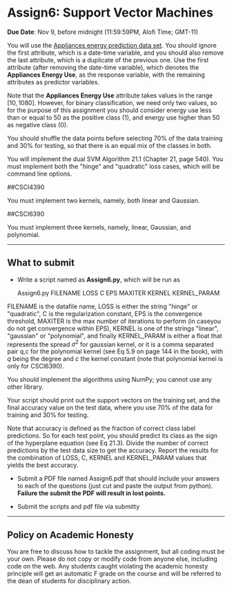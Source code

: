 <!--
.. title: CSCI4390-6390 Assign6
.. slug: dm_assign6
.. date: 2020-11-02 20:23:01 UTC-04:00
.. tags: 
.. category: 
.. link: 
.. description: 
.. has_math: True
.. type: text
-->

# Assign6: Support Vector Machines

**Due Date**: Nov 9, before midnight (11:59:59PM, Alofi Time; GMT-11)


You will use the 
[Appliances energy prediction data set](https://archive.ics.uci.edu/ml/datasets/Appliances+energy+prediction#).
You should ignore the first attribute, which is a date-time variable,
and you should also remove the last attribute, which is a duplicate of
the previous one. Use the first attribute (after removing the
date-time variable), which denotes the
**Appliances Energy Use**, as the response variable, with the remaining
attributes as predictor variables. 

Note that the **Appliances Energy Use** attribute takes values in the
range $[10,1080]$. However, for binary classification, we need only two
values, so for the purpose of this assignment you should consider energy
use less than or equal to 50 as the positive class (1), and energy use
higher than 50 as negative class (0). 

You should shuffle the data points before selecting 70% of the data
training and 30% for testing, so that there is an equal mix of the
classes in both.

You will implement the dual SVM Algorithm 21.1 (Chapter 21, page 540).
You must implement both the "hinge" and "quadratic" loss cases, which
will be command line options.

##CSCI4390

You must implement two kernels, namely, both linear and Gaussian.

##CSCI6390

You must implement three kernels, namely, linear, Gaussian, and polynomial.

---

## What to submit

* Write a script named as **Assign6.py**, which will be run as 
      
   Assign6.py FILENAME LOSS C EPS MAXITER KERNEL KERNEL_PARAM
   
 FILENAME is the datafile name,  LOSS is either the string "hinge" or
 "quadratic", C is the regularization constant, EPS is the convergence
 threshold, MAXITER is the max number of iterations to perform (in
 caseyou do not get convergence within EPS), KERNEL is one of the
 strings "linear", "gaussian" or "polynomial", and finally KERNEL_PARAM
 is either a float that represents the spread $\sigma^2$ for gaussian
 kernel, or it is a comma separated pair q,c for the polynomial kernel (see Eq 5.9 on page 144 in the book), with $q$ being the degree and $c$ the kernel constant (note that polynomial kernel is 
 only for CSCI6390).

You should implement the algorithms using NumPy; you cannot use any other library.

Your script should print out the support vectors on the training set,
and the final
accuracy value on the test data, where you use 70% of the data for
training and 30% for testing.

Note that accuracy is defined as the fraction of correct class label
predictions. So for each test point, you should predict its class as the
sign of the hyperplane equation (see Eq 21.3).
 Divide the number of correct predictions by the test data
size to get the accuracy. Report the
results for the combination of LOSS, C, KERNEL and KERNEL_PARAM values
that yields the best accuracy.

* Submit a PDF file named Assign6.pdf that should include your answers
 to each of the questions (just cut and paste the output from python).
 **Failure the submit the PDF will result in lost points.** 

* Submit the scripts and pdf file via submitty

---

## Policy on Academic Honesty

You are free to discuss how to tackle the assignment, but all coding
must be your own. Please do not copy or modify code from anyone else,
including code on the web. Any students caught violating the academic
honesty principle will get an automatic F grade on the course and will
be referred to the dean of students for disciplinary action.

